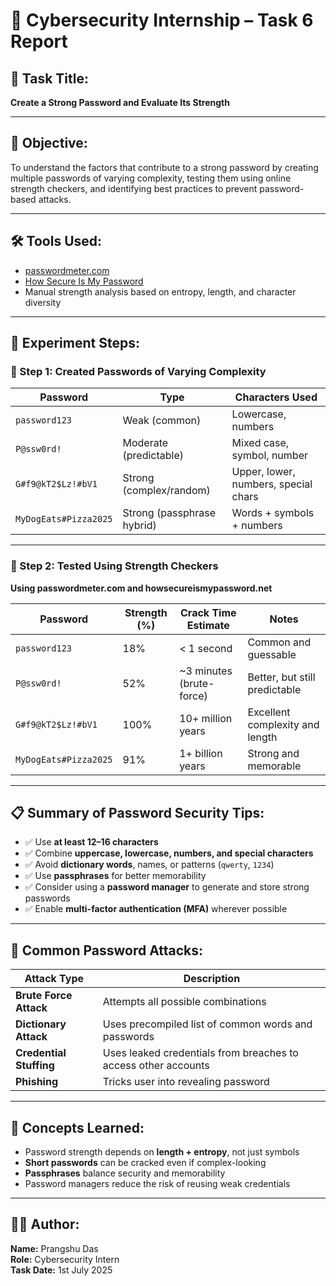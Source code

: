 # 🔐 Cybersecurity Internship – Task 6 Report

## 📌 Task Title:
**Create a Strong Password and Evaluate Its Strength**

---

## 🧠 Objective:
To understand the factors that contribute to a strong password by creating multiple passwords of varying complexity, testing them using online strength checkers, and identifying best practices to prevent password-based attacks.

---

## 🛠️ Tools Used:
- [passwordmeter.com](https://www.passwordmeter.com/)
- [How Secure Is My Password](https://howsecureismypassword.net/)
- Manual strength analysis based on entropy, length, and character diversity

---

## 🧪 Experiment Steps:

### 🧩 Step 1: Created Passwords of Varying Complexity

| Password             | Type                        | Characters Used                     |
|----------------------|-----------------------------|--------------------------------------|
| `password123`        | Weak (common)               | Lowercase, numbers                   |
| `P@ssw0rd!`          | Moderate (predictable)      | Mixed case, symbol, number           |
| `G#f9@kT2$Lz!#bV1`   | Strong (complex/random)     | Upper, lower, numbers, special chars |
| `MyDogEats#Pizza2025`| Strong (passphrase hybrid)  | Words + symbols + numbers            |

---

### 🧩 Step 2: Tested Using Strength Checkers

**Using passwordmeter.com and howsecureismypassword.net**

| Password             | Strength (%) | Crack Time Estimate      | Notes                          |
|----------------------|--------------|---------------------------|---------------------------------|
| `password123`        | 18%          | < 1 second                | Common and guessable           |
| `P@ssw0rd!`          | 52%          | ~3 minutes (brute-force)  | Better, but still predictable  |
| `G#f9@kT2$Lz!#bV1`   | 100%         | 10+ million years         | Excellent complexity and length|
| `MyDogEats#Pizza2025`| 91%          | 1+ billion years          | Strong and memorable           |

---

## 📋 Summary of Password Security Tips:

- ✅ Use **at least 12–16 characters**
- ✅ Combine **uppercase, lowercase, numbers, and special characters**
- ✅ Avoid **dictionary words**, names, or patterns (`qwerty`, `1234`)
- ✅ Use **passphrases** for better memorability
- ✅ Consider using a **password manager** to generate and store strong passwords
- ✅ Enable **multi-factor authentication (MFA)** wherever possible

---

## 🔐 Common Password Attacks:

| Attack Type           | Description                                                                 |
|------------------------|----------------------------------------------------------------------------|
| **Brute Force Attack** | Attempts all possible combinations                                         |
| **Dictionary Attack**  | Uses precompiled list of common words and passwords                        |
| **Credential Stuffing**| Uses leaked credentials from breaches to access other accounts             |
| **Phishing**           | Tricks user into revealing password                                        |

---

## 🧠 Concepts Learned:

- Password strength depends on **length + entropy**, not just symbols
- **Short passwords** can be cracked even if complex-looking
- **Passphrases** balance security and memorability
- Password managers reduce the risk of reusing weak credentials

---


## 🙋‍♂️ Author:

**Name:** Prangshu Das  
**Role:** Cybersecurity Intern  
**Task Date:** 1st July 2025

